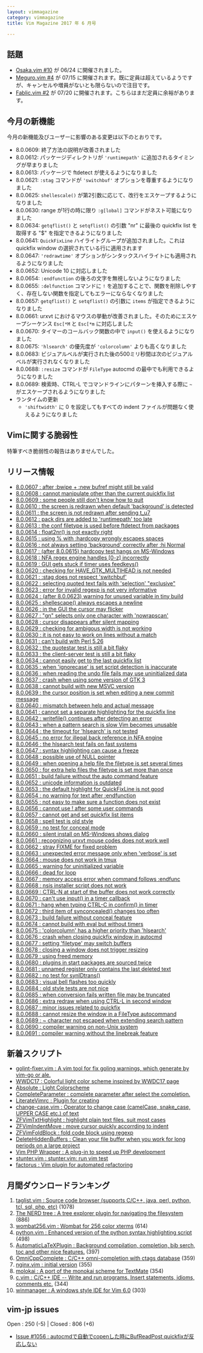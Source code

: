 ```yaml
---
layout: vimmagazine
category: vimmagazine
title: Vim Magazine 2017 年 6 月号

---
```


## 話題

*   [Osaka.vim #10](https://osaka-vim.connpass.com/event/58127/) が 06/24 に開催されました。
*   [Meguro.vim #4](https://megurovim.connpass.com/event/57955/) が 07/15 に開催されます。既に定員は超えているようですが、キャンセルや増員がないとも限らないので注目です。
*   [Fablic.vim #2](https://fablicvim.connpass.com/event/60339/) が 07/20 に開催されます。こちらはまだ定員に余裕があります。

## 今月の新機能

今月の新機能及びユーザーに影響のある変更は以下のとおりです。

*   8.0.0609: 終了方法の説明が改善されました
*   8.0.0612: パッケージディレクトリが `'runtimepath'` に追加されるタイミングが早まりました
*   8.0.0613: パッケージで ftdetect が使えるようになりました
*   8.0.0621: `:stag` コマンドが `'switchbuf'` オプションを尊重するようになりました
*   8.0.0625: `shellescale()` が第2引数に応じて、改行をエスケープするようになりました
*   8.0.0630: range が1行の時に限り `:g[lobal]` コマンドがネスト可能になりました
*   8.0.0634: `getqflist()` と `setqflist()` の引数 "nr" に最後の quickfix list を取得する "$" を指定できるようになりました
*   8.0.0641: `QuickFixLine` ハイライトグループが追加されました。これは quickfix window の選択されている行に適用されます
*   8.0.0647: `'redrawtime'` オプションがシンタックスハイライトにも適用されるようになりました
*   8.0.0652: Unicode 10 に対応しました
*   8.0.0654: `:endfunction` の後ろの文字を無視しないようになりました
*   8.0.0655: `:delfunction` コマンドに `!` を追加することで、関数を削除しやすく、存在しない関数を指定してもエラーにならなくなりました
*   8.0.0657: `getqflist()` と `setqflist()` の引数に `items` が指定できるようになりました
*   8.0.0661: urxvt におけるマウスの挙動が改善されました。そのためにエスケープシーケンス `Esc[*M` と `Esc[*m` に対応しました
*   8.0.0670: タイマーのコールバック関数の中で `input()` を使えるようになりました
*   8.0.0675: `'hlsearch'` の優先度が `'colorcolumn'` よりも高くなりました
*   8.0.0683: ビジュアルベルが実行された後の500ミリ秒間は次のビジュアルベルが実行されなくなりました
*   8.0.0688: `:resize` コマンドが `FileType` autocmd の最中でも利用できるようになりました
*   8.0.0689: 検索時、CTRL-L でコマンドラインにパターンを挿入する際に `~` がエスケープされるようになりました
*   ランタイムの更新
    *   `'shiftwidth'` に 0 を設定してもすべての indent ファイルが問題なく使えるようになりました

## Vimに関する脆弱性

特筆すべき脆弱性の報告はありませんでした。

## リリース情報

- [8.0.0607 : after :bwipe + :new bufref might still be valid](https://github.com/vim/vim/commit/45e5fd135da5710f24a1acc142692f120f8b0b78)
- [8.0.0608 : cannot manipulate other than the current quickfix list](https://github.com/vim/vim/commit/a3921f48c6b31a035c80fda49925dd3b42df0dec)
- [8.0.0609 : some people still don't know how to quit](https://github.com/vim/vim/commit/28a8193e3113f676f89fb6312b099d849df881d3)
- [8.0.0610 : the screen is redrawn when default 'background' is detected](https://github.com/vim/vim/commit/4b974d54434b8020771be7225da94648e9ec961a)
- [8.0.0611 : the screen is not redrawn after sending t&#x5f;u7](https://github.com/vim/vim/commit/976787d1f31451ca7a88e774a03e6c24ddc67876)
- [8.0.0612 : pack dirs are added to 'runtimepath' too late](https://github.com/vim/vim/commit/ce876aaa9a250a5a0d0e34b3a2625e51cf9bf5bb)
- [8.0.0613 : the conf filetype is used before ftdetect from packages](https://github.com/vim/vim/commit/3e54569b17683318e0cb6693ab0024c2ad1e3e8f)
- [8.0.0614 : float2nr() is not exactly right](https://github.com/vim/vim/commit/863e80b4451b5102b41bebf9ddca3a420de746fa)
- [8.0.0615 : using % with :hardcopy wrongly escapes spaces](https://github.com/vim/vim/commit/bf15b8d78b22661db8b19d662b62bb9a061cdd37)
- [8.0.0616 : not always setting 'background' correctly after :hi Normal](https://github.com/vim/vim/commit/1615b36b91b094263240d7b555283ddf33208f62)
- [8.0.0617 : (after 8.0.0615) hardcopy test hangs on MS-Windows](https://github.com/vim/vim/commit/763209c57bf50ae777f9c2929eeea01eff7ae6ee)
- [8.0.0618 : NFA regex engine handles \[0-z\] incorrectly](https://github.com/vim/vim/commit/bb7943b7920ef2f88cb9b6f46c34c7946c370819)
- [8.0.0619 : GUI gets stuck if timer uses feedkeys()](https://github.com/vim/vim/commit/9472eec83c3f9c191814dc81dd82498c10b1fc9c)
- [8.0.0620 : checking for HAVE&#x5f;GTK&#x5f;MULTIHEAD is not needed](https://github.com/vim/vim/commit/b463e8d999ec812d656876f313efbeaeed663b45)
- [8.0.0621 : :stag does not respect 'switchbuf'](https://github.com/vim/vim/commit/8ad80dea089ffeb1a845199c013e9bb4be1cd22e)
- [8.0.0622 : selecting quoted text fails with 'selection' "exclusive"](https://github.com/vim/vim/commit/c5e2b040b490c2f4dd50c945840bc176bfcccb29)
- [8.0.0623 : error for invalid regexp is not very informative](https://github.com/vim/vim/commit/966e58e413ffa88af8d748e697aa2999571fcd7b)
- [8.0.0624 : (after 8.0.0623) warning for unused variable in tiny build](https://github.com/vim/vim/commit/6c95fbc9ae64f3a7619070e830f0c35aa4f0ada9)
- [8.0.0625 : shellescape() always escapes a newline](https://github.com/vim/vim/commit/206155280def51160a9d81d983aed639015ffb44)
- [8.0.0626 : in the GUI the cursor may flicker](https://github.com/vim/vim/commit/e21d69eec1870a3f4732653aa8ee25d5da10128c)
- [8.0.0627 : "gn" selects only one character with 'nowrapscan'](https://github.com/vim/vim/commit/add8dce38de65a0c64e8f54d6bdcadb45a8de2cf)
- [8.0.0628 : cursor disappears after silent mapping](https://github.com/vim/vim/commit/f085f4266e07b36279c56d43fd0d73ed080046ae)
- [8.0.0629 : checking for ambigous width is not working](https://github.com/vim/vim/commit/6b1da3312e15c065b373c9ec2732f31a77cee61f)
- [8.0.0630 : it is not easy to work on lines without a match](https://github.com/vim/vim/commit/f84b122a99da75741ae686fabb6f81b8b4755998)
- [8.0.0631 : can't build with Perl 5.26](https://github.com/vim/vim/commit/fa4161cb0c266378012d3fde0eca56da8739528d)
- [8.0.0632 : the quotestar test is still a bit flaky](https://github.com/vim/vim/commit/1c13c0fe3e7b15750464ffbc39a4648aa5c639be)
- [8.0.0633 : the client-server test is still a bit flaky](https://github.com/vim/vim/commit/60964f68740b8abcbb2d3f0f3aeade21d1bacb22)
- [8.0.0634 : cannot easily get to the last quickfix list](https://github.com/vim/vim/commit/875feea6ce223462d55543735143d747dcaf4287)
- [8.0.0635 : when 'ignorecase' is set script detection is inaccurate](https://github.com/vim/vim/commit/3a429efb628a3925d13c3fe415e02a7ce117071f)
- [8.0.0636 : when reading the undo file fails may use uninitialized data](https://github.com/vim/vim/commit/56f2db562ddc6c69026d55360f0cfaacd8adc26a)
- [8.0.0637 : crash when using some version of GTK 3](https://github.com/vim/vim/commit/21b34b63b3f63dd54b338c4433fa7117dad9507b)
- [8.0.0638 : cannot build with new MSVC version](https://github.com/vim/vim/commit/d7383881c8e9f474a909b54b21abb0aa2b412ba2)
- [8.0.0639 : the cursor position is set when editing a new commit message](https://github.com/vim/vim/commit/9a48961d8bd7ffea14330b9b0181a6cdbe9288f7)
- [8.0.0640 : mismatch between help and actual message](https://github.com/vim/vim/commit/83064068eaabf75a7d235b0eec561dccbcb96b31)
- [8.0.0641 : cannot set a separate highlighting for the quickfix line](https://github.com/vim/vim/commit/2102035488e80ef6fd5038ed15d21672712ba0f6)
- [8.0.0642 : writefile() continues after detecting an error](https://github.com/vim/vim/commit/8cf91286ca46a501d24e4b7d631b193256782c88)
- [8.0.0643 : when a pattern search is slow Vim becomes unusable](https://github.com/vim/vim/commit/fbd0b0af6800f6ff89857863d6a07ea03f09ff6c)
- [8.0.0644 : the timeout for 'hlsearch' is not tested](https://github.com/vim/vim/commit/5b1affefd0e96154517ec6f71300086ae6d22d24)
- [8.0.0645 : no error for illegal back reference in NFA engine](https://github.com/vim/vim/commit/1ef9bbe215e13a273e74fccaddd8fc5a42c76b6e)
- [8.0.0646 : the hlsearch test fails on fast systems](https://github.com/vim/vim/commit/0946326580e6f034fe2c88d041407ea0fde980ab)
- [8.0.0647 : syntax highlighting can cause a freeze](https://github.com/vim/vim/commit/06f1ed2f78c5c03af95054fc3a8665df39dec362)
- [8.0.0648 : possible use of NULL pointer](https://github.com/vim/vim/commit/fadacf01d0dbcc7a96ef5eee0ad57956eeab04d7)
- [8.0.0649 : when opening a help file the filetype is set several times](https://github.com/vim/vim/commit/9049298f8d0bbc237b7c666c7ad6cdabe738e8fc)
- [8.0.0650 : for extra help files the filetype is set more than once](https://github.com/vim/vim/commit/868831f1224cfc17a4de21fb7386873254592308)
- [8.0.0651 : build failure without the auto command feature](https://github.com/vim/vim/commit/157069b04e64eff72d2b34a2f727dfb6e2190cf3)
- [8.0.0652 : unicode information is outdated](https://github.com/vim/vim/commit/383aa84c0d3456c12987ba7e12042dcffba0eac6)
- [8.0.0653 : the default highlight for QuickFixLine is not good](https://github.com/vim/vim/commit/c768a208ca8e0e0fec900c18d5d9a593357ad793)
- [8.0.0654 : no warning for text after :endfunction](https://github.com/vim/vim/commit/663bb2331626944cea156374858131fcd323b9e9)
- [8.0.0655 : not easy to make sure a function does not exist](https://github.com/vim/vim/commit/d6abcd154cdc6a8dd4b7c6ccad37617ea8a1b4aa)
- [8.0.0656 : cannot use ! after some user commands](https://github.com/vim/vim/commit/6f9a476b2f2f0bb5c50d703ec4fc535ffd5bfe8f)
- [8.0.0657 : cannot get and set quickfix list items](https://github.com/vim/vim/commit/6a8958db259d4444da6e6956e54a6513c1af8860)
- [8.0.0658 : spell test is old style](https://github.com/vim/vim/commit/d2c061d24c0534f1f1b92f3462ed6ae8fa848a9a)
- [8.0.0659 : no test for conceal mode](https://github.com/vim/vim/commit/4d785895d1f8b54cdd3fabd87446ca692f49e94e)
- [8.0.0660 : silent install on MS-Windows shows dialog](https://github.com/vim/vim/commit/a1fed064d1eca6ae2c526311ec5464175c6f19e2)
- [8.0.0661 : recognizing urxvt mouse codes does not work well](https://github.com/vim/vim/commit/a529ce068ba84d53343f3732b6a1ed4ad1fe3a68)
- [8.0.0662 : stray FIXME for fixed problem](https://github.com/vim/vim/commit/4670490673ed98502a09b74fbabe785b47e3d289)
- [8.0.0663 : unexpected error message only when 'verbose' is set](https://github.com/vim/vim/commit/f8be461d0284110b321be748fea206d4169b98bb)
- [8.0.0664 : mouse does not work in tmux](https://github.com/vim/vim/commit/6d006f9e950364898240b7a6358516bbf73fe458)
- [8.0.0665 : warning for uninitialized variable](https://github.com/vim/vim/commit/090209bfbd41af5d8c8e44f8366d290431ffbf18)
- [8.0.0666 : dead for loop](https://github.com/vim/vim/commit/5fe691240bff11e9618252486147f0156e875666)
- [8.0.0667 : memory access error when command follows :endfunc](https://github.com/vim/vim/commit/53564f7c1a2998d92568e07fff1f2a4c1cecb646)
- [8.0.0668 : nsis installer script does not work](https://github.com/vim/vim/commit/a1bd86e0f2056f796390bc0cd3aba5c89513d0d2)
- [8.0.0669 : CTRL-N at start of the buffer does not work correctly](https://github.com/vim/vim/commit/24a9e348aa88a6c60ae0cdf5c4a777d8c03b08ca)
- [8.0.0670 : can't use input() in a timer callback](https://github.com/vim/vim/commit/1e8e14552e0cc8881411eb8fbe39a654dae42554)
- [8.0.0671 : hang when typing CTRL-C in confirm() in timer](https://github.com/vim/vim/commit/4eb6531b03445b4d492bc52fea0b6dcd886583af)
- [8.0.0672 : third item of synconcealed() changes too often](https://github.com/vim/vim/commit/cc0750dc6e878394ab0fd922b7ea4280918ae406)
- [8.0.0673 : build failure without conceal feature](https://github.com/vim/vim/commit/ea20de81462a7e1a7f8fc1d53ad618efb0663c17)
- [8.0.0674 : cannot build with eval but without timers](https://github.com/vim/vim/commit/5d7be4f0fa04a9210a14fca69b4f9e34613b378f)
- [8.0.0675 : 'colorcolumn' has a higher priority than 'hlsearch'](https://github.com/vim/vim/commit/774e5a9673260b1b8b88463669213a96637f72e8)
- [8.0.0676 : crash when closing quickfix window in autocmd](https://github.com/vim/vim/commit/182a17b1e80b92826204d967808df0d30eb2ef27)
- [8.0.0677 : setting 'filetype' may switch buffers](https://github.com/vim/vim/commit/1814183b865059679f6ee526ec23fc575e536e66)
- [8.0.0678 : closing a window does not trigger resizing](https://github.com/vim/vim/commit/8eeeba8c025ff844e6514c4a60cec11bf1fc1b35)
- [8.0.0679 : using freed memory](https://github.com/vim/vim/commit/41cc038ff83498c589c7d25b3d2984145528eb92)
- [8.0.0680 : plugins in start packages are sourced twice](https://github.com/vim/vim/commit/07ecfa64a18609a986f21d6132d04ee8934f3200)
- [8.0.0681 : unnamed register only contains the last deleted text](https://github.com/vim/vim/commit/18d90b95c49d9ff1c635dd762864022aab8e71f1)
- [8.0.0682 : no test for synIDtrans()](https://github.com/vim/vim/commit/0b2eef24bcbe2c85c90bbde914a1782cbedc5c72)
- [8.0.0683 : visual bell flashes too quickly](https://github.com/vim/vim/commit/2e147caa14f622dfd1c1def8e07c113b9b85d4b2)
- [8.0.0684 : old style tests are not nice](https://github.com/vim/vim/commit/28b238225ae618f63cfe5d3d723120960a941da7)
- [8.0.0685 : when conversion fails written file may be truncated](https://github.com/vim/vim/commit/e6bf655bc4de1b7f4586e1f5c2fc4978141c3aa3)
- [8.0.0686 : extra redraw when using CTRL-L in second window](https://github.com/vim/vim/commit/9f5f7bf4d5f757ef885acf74ce03c25429a328aa)
- [8.0.0687 : minor issues related to quickfix](https://github.com/vim/vim/commit/86f100dc0922e83bead7bcd5fd2bb2abbf153f46)
- [8.0.0688 : cannot resize the window in a FileType autocommand](https://github.com/vim/vim/commit/9c4fefffb65a2ed9b4a5b0f1bde0da8f349470b5)
- [8.0.0689 : ~ character not escaped when extending search pattern](https://github.com/vim/vim/commit/a693d0584b9a7ccce98813dda3a6badb209904c7)
- [8.0.0690 : compiler warning on non-Unix system](https://github.com/vim/vim/commit/c2226845eb207bcd1a24e1afa941acbfecbc5170)
- [8.0.0691 : compiler warning without the linebreak feature](https://github.com/vim/vim/commit/a83fe75ca76f6f74daa1e5a620054b973b43379b)

## 新着スクリプト

- [golint-fixer.vim : A vim tool for fix goling warnings, which generate by vim-go or ale.](http://www.vim.org/scripts/script.php?script_id=5574)
- [WWDC17 : Colorful light color scheme inspired by WWDC17 page](http://www.vim.org/scripts/script.php?script_id=5575)
- [Absolute : Light Colorscheme](http://www.vim.org/scripts/script.php?script_id=5576)
- [CompleteParameter : complete parameter after select the completion.](http://www.vim.org/scripts/script.php?script_id=5577)
- [LiterateVimrc : Plugin for creating ](http://www.vim.org/scripts/script.php?script_id=5578)
- [change-case.vim : Operator to change case (camelCase, snake&#x5f;case, UPPER CASE etc.) of text](http://www.vim.org/scripts/script.php?script_id=5579)
- [ZFVimTxtHighlight : highlight plain text files, suit most cases](http://www.vim.org/scripts/script.php?script_id=5580)
- [ZFVimIndentMove : move cursor quickly accorrding to indent](http://www.vim.org/scripts/script.php?script_id=5581)
- [ZFVimFoldBlock : fold code block using regexp](http://www.vim.org/scripts/script.php?script_id=5582)
- [DeleteHiddenBuffers : Clean your file buffer when you work for long periods on a large project](http://www.vim.org/scripts/script.php?script_id=5583)
- [Vim PHP Wrapper : A plug-in to speed up PHP development](http://www.vim.org/scripts/script.php?script_id=5584)
- [stunter.vim : stunter.vim: run vim test](http://www.vim.org/scripts/script.php?script_id=5585)
- [factorus : Vim plugin for automated refactoring](http://www.vim.org/scripts/script.php?script_id=5586)

## 月間ダウンロードランキング

1. [taglist.vim : Source code browser (supports C/C++, java, perl, python, tcl, sql, php, etc)](http://www.vim.org/scripts/script.php?script_id=273) (1078)
2. [The NERD tree : A tree explorer plugin for navigating the filesystem](http://www.vim.org/scripts/script.php?script_id=1658) (886)
3. [wombat256.vim : Wombat for 256 color xterms](http://www.vim.org/scripts/script.php?script_id=2465) (614)
4. [python.vim : Enhanced version of the python syntax highlighting script](http://www.vim.org/scripts/script.php?script_id=790) (498)
5. [AutomaticLaTeXPlugin : Background compilation, completion, bib serch, toc and other nice features.](http://www.vim.org/scripts/script.php?script_id=2945) (397)
6. [OmniCppComplete : C/C++ omni-completion with ctags database](http://www.vim.org/scripts/script.php?script_id=1520) (359)
7. [nginx.vim : initial version](http://www.vim.org/scripts/script.php?script_id=1886) (355)
8. [molokai : A port of the monokai scheme for TextMate](http://www.vim.org/scripts/script.php?script_id=2340) (354)
9. [c.vim : C/C++ IDE -- Write and run programs. Insert statements, idioms, comments etc.](http://www.vim.org/scripts/script.php?script_id=213) (344)
10. [winmanager : A windows style IDE for Vim 6.0](http://www.vim.org/scripts/script.php?script_id=95) (303)

## vim-jp issues

Open : 250 (-5) | Closed : 806 (+6)

- [Issue #1056 : autocmdで自動でcopenした時にBufReadPost quickfixが反応しない](https://github.com/vim-jp/issues/issues/1056)
